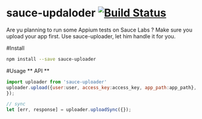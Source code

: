 # sauce-updaloder [![Build Status](https://travis-ci.org/Urucas/sauce-updaloder.svg)](https://travis-ci.org/Urucas/sauce-updaloder)

Are yu planning to run some Appium tests on Sauce Labs ? Make sure you upload
your app first. Use sauce-uploader, let him handle it for you.

#Install
```bash
npm install --save sauce-uploader
```

#Usage
** API **
```javascript
import uploader from 'sauce-uploader'
uploader.upload({user:user, access_key:access_key, app_path:app_path}, (err, response) {
});

// sync
let [err, response] = uploader.uploadSync({});
```

